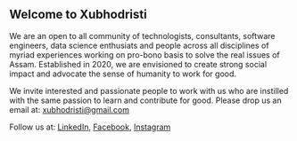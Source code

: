 ## Welcome to Xubhodristi

We are an open to all community of technologists, consultants, software engineers, data science enthusiats and people across all disciplines of myriad experiences working on pro-bono basis to solve the real issues of Assam. Established in 2020, we are envisioned to create strong social impact and advocate the sense of humanity to work for good. 

We invite interested and passionate people to work with us who are instilled with the same passion to learn and contribute for good.
Please drop us an email at: xubhodristi@gmail.com

Follow us at: 
[LinkedIn](https://www.linkedin.com/company/68678478/admin/), [Facebook](https://www.facebook.com/Xubhodristi), [Instagram](https://www.instagram.com/xubhodristi/)
